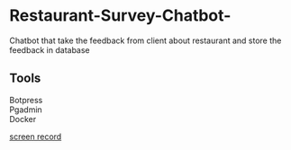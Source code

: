 # Restaurant-Survey-Chatbot-
Chatbot that take the feedback from client about restaurant and store the feedback in database 

## Tools 
Botpress <br/>
Pgadmin <br/>
Docker


[screen record](https://github.com/amgad-div/Restaurant-Survey-Chatbot-/assets/72879310/ddf7d576-8559-4807-941f-e2c4d957ca66)

